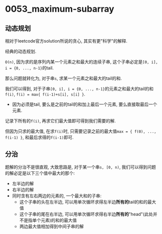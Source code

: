# 0053_maximum-subarray

## 动态规划

相对于leetcode官方solution所说的贪心, 其实有更"科学"的解释.

经典的动态规划.

`O(n)`, 因为求的是序列内某一个元素之和最大的连续子串, 这个子串必定是`[0, i], i = {0, ..., n-1}`的tail.

那么问题就转化为, 对于串`s`, 求某一个元素之和最大的tail的和.

我们可以得到, 对于子串`[0, i], i = {0, ..., n-1}`的元素之和最大的tail的和`f(i)`, `f(i) = max{ f(i-1)+s[i], s[i] }`.

- 因为必须是tail, 要么是之前的tail的和加上最后一个元素, 要么直接取最后一个元素.

记录下所有的`f(i)`, 再求它们最大值即可得到我们需要的解.

但因为只求的最大值, 在求`f(i)`时, 只需要记录之前的最大值`max = { f(0), ..., f(i-1) }`, 和最后求得的`f(i-1)`即可.

## 分治

题解的分治不是很直观, 大致思路是, 对于某一个串`s, [0, n)`, 我们可以得到问题的解必定是以下三个值中最大的那个:

- 左半边的解
- 右半边的解
- 同时含有左右两边的元素的, 一个最大和的子串:
  - 这个子串的头在左半边, 可以用单次循环求得左半边**所有的**tail的和的最大值
  - 这个子串的尾在右半边, 可以用单次循环求得右半边**所有的**"head"(此处并不是指单个元素)的和的最大值
  - 两边最大值相加得到中间子串的解
